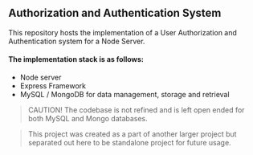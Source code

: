 ## Authorization and Authentication System

This repository hosts the implementation of a User Authorization and Authentication system for a Node Server.

#### The implementation stack is as follows:
- Node server
- Express Framework
- MySQL / MongoDB for data management, storage and retrieval

> CAUTION! The codebase is not refined and is left open ended for both MySQL and Mongo databases.

> This project was created as a part of another larger project but separated out here to be standalone project for future usage.
